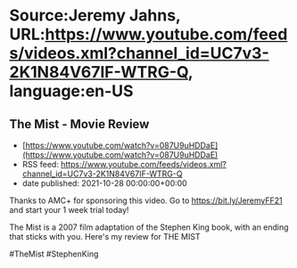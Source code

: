 # Source:Jeremy Jahns, URL:https://www.youtube.com/feeds/videos.xml?channel_id=UC7v3-2K1N84V67IF-WTRG-Q, language:en-US

## The Mist - Movie Review
 - [https://www.youtube.com/watch?v=087U9uHDDaE](https://www.youtube.com/watch?v=087U9uHDDaE)
 - RSS feed: https://www.youtube.com/feeds/videos.xml?channel_id=UC7v3-2K1N84V67IF-WTRG-Q
 - date published: 2021-10-28 00:00:00+00:00

Thanks to AMC+ for sponsoring this video. Go to https://bit.ly/JeremyFF21 and start your 1 week trial today!

The Mist is a 2007 film adaptation of the Stephen King book, with an ending that sticks with you. Here's my review for THE MIST

#TheMist #StephenKing

